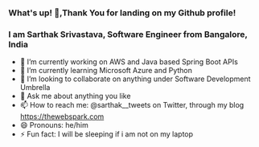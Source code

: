 <!-- ![profile cover](https://github.com/Sarthakprof/Sarthakprof/blob/master/sarthak.PNG) -->

### What's up! 👋,Thank You for landing on my Github profile!
### I am Sarthak Srivastava, Software Engineer from Bangalore, India

- 🔭 I’m currently working on AWS and Java based Spring Boot APIs
- 🌱 I’m currently learning Microsoft Azure and Python
- 👯 I’m looking to collaborate on anything under Software Development Umbrella
- 💬 Ask me about anything you like
- 📫 How to reach me: @sarthak__tweets on Twitter, through my blog https://thewebspark.com
- 😄 Pronouns: he/him
- ⚡ Fun fact: I will be sleeping if i am not on my laptop

